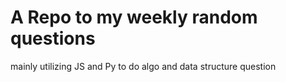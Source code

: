 # A Repo to my weekly random questions

mainly utilizing JS and Py to do algo and data structure question
